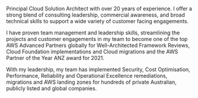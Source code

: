 Principal Cloud Solution Architect with over 20 years of experience. I offer a strong blend of consulting leadership, commercial awareness, and broad technical skills to support a wide variety of customer facing engagements.

I have proven team management and leadership skills, streamlining the projects and customer engagements in my team to become one of the top AWS Advanced Partners globally for Well-Architected Framework Reviews, Cloud Foundation implementations and Cloud migrations and the AWS Partner of the Year ANZ award for 2021. 

With my leadership, my team has implemented Security, Cost Optimisation, Performance, Reliability and Operational Excellence remediations, migrations and AWS landing zones for hundreds of private Australian, publicly listed and global companies.